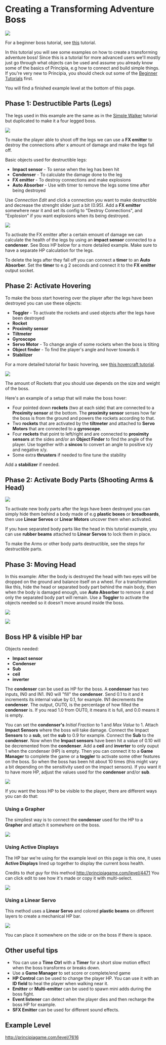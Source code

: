 # Creating a Transforming Adventure Boss
![](http://i.imgur.com/tO4WXCl.png)

For a beginner boss tutorial, see [this](Creating_A_Simple_Adventure_Boss) tutorial.

In this tutorial you will see some examples on how to create a transforming adventure boss! Since this is a tutorial for more advanced users we'll mostly just go through what objects can be used and assume you already know some of the basics of Principia, e.g how to connect and build simple things. If you're very new to Principia, you should check out some of the [Beginner Tutorials](Tutorials#Beginner_Tutorials) first.

You will find a finished example level at the bottom of this page.

## Phase 1: Destructible Parts (Legs)
The legs used in this example are the same as in the [Simple Walker](Creating_A_Simple_Walker) tutorial but duplicated to make it a four legged boss.

![](http://i.imgur.com/lXQk4Qg.png)

To make the player able to shoot off the legs we can use a **FX emitter** to destroy the connections after x amount of damage and make the legs fall off.

Basic objects used for destructible legs:
* **Impact sensor** - To sense when the leg has been hit
* **Condenser** - To calculate the damage done to the leg
* **FX emitter** -  To destroy connections and make explosions
* **Auto Absorber** - Use with timer to remove the legs some time after being destroyed

Use *Connection Edit* and click a connection you want to make destructible and decrease the strenght slider just a bit (0.95). Add a **FX emitter** somewhere near it and set its config to "Destroy Connections", and "Explosion" if you want explosions when its being destroyed.

![](http://i.imgur.com/pWIeRG5.png)

To activate the FX emitter after a certain emount of damage we can calculate the health of the legs by using an **impact sensor** connected to a **condenser**. See Boss HP below for a more detailed example. Make sure to have a separate HP calculation for the legs.

To delete the legs after they fall off you can connect a **timer** to an **Auto Absorber**. Set the **timer** to e.g 2 seconds and connect it to the **FX emitter** output socket.

## Phase 2: Activate Hovering
To make the boss start hovering over the player after the legs have been destroyed you can use these objects:

* **Toggler** - To activate the rockets and used objects after the legs have been destroyed
* **Rocket**
* **Proximity sensor**
* **Tiltmeter**
* **Gyroscope**
* **Servo Motor** - To change angle of some rockets when the boss is tilting
* **Object finder** - To find the player's angle and hover towards it
* **Stabilizer**

For a more detailed tutorial for basic hovering, see [this hovercraft tutorial](Building_a_Hovercraft).

![](http://i.imgur.com/i8o0d54.png)

The amount of Rockets that you should use depends on the size and weight of the boss.

Here's an example of a setup that will make the boss hover:
* Four pointed down **rockets** (two at each side) that are connected to a **Proximity sensor** at the bottom. The **proximity sensor** senses how far the boss is from the ground and powers the rockets according to that.
* Two **rockets** that are activated by the **tiltmeter** and attached to **Servo Motors** that are connected to a **gyroscope**.
* Four **rockets** that point to left/right and are connected to **proximity sensors** at the sides and/or an **Object Finder** to find the angle of the player. Use together with a **sincos** to convert an angle to positive x/y and negative x/y.
* Some extra **thrusters** if needed to fine tune the stability

Add a **stabilizer** if needed.

## Phase 2: Activate Body Parts (Shooting Arms & Head)
![](http://i.imgur.com/F0J1lzi.png)

To activate new body parts after the legs have been destroyed you can simply hide them behind a body made of e.g **plastic boxes** or **breadboards**, then use **Linear Servos** or **Linear Motors** uncover them when activated.

If you have separated body parts like the head in this tutorial example, you can use **rubber beams** attached to **Linear Servos** to lock them in place.

To make the Arms or other body parts destructible, see the steps for destructible parts.

## Phase 3: Moving Head
In this example: After the body is destroyed the head with two eyes will be dropped on the ground and balance itself on a wheel. For a transformation like this, hide the head or separated body part behind the main body, then when the body is damaged enough, use **Auto Absorber** to remove it and only the separated body part will remain. Use a **Toggler** to activate the objects needed so it doesn't move around inside the boss.

![](http://i.imgur.com/BBz3IHF.png)

![](http://i.imgur.com/eHLJReo.png)

## Boss HP & visible HP bar
Objects needed:
* **Impact sensor**
* **Condenser**
* **Sub**
* **ceil**
* **inverter**

The **condenser** can be used as HP for the boss. A **condenser** has two inputs, IN0 and IN1. IN0 will "fill" the **condenser**. Send 0.1 to it and it increments its internal value by 0.1, for example. IN1 decrements the **condenser**. The output, OUT0, is the percentage of how filled the **condenser** is. If you read 1.0 from OUT0, it means it is full, and 0.0 means it is empty.

You can set the **condenser's** *Initial Fraction* to 1 and *Max Value* to 1. Attach **Impact Sensors** where the boss will take damage. Connect the Impact **Sensors** to a **sub**, set the **sub** to 0.9 for example. Connect the **Sub** to the **condenser**. Now when the **Impact sensors** have been hit a value of 0.10 will be decremented from the **condenser**. Add a **ceil** and **inverter** to only ouput 1 when the condenser (HP) is empty. Then you can connect it to a **Game Manager** to complete the game or a **toggler** to activate some other features on the boss. So when the boss has been hit about 10 times (this might vary a bit depending on the sensitivity used on the impact sensors). If you want it to have more HP, adjust the values used for the **condenser** and/or **sub**.

![](http://i.imgur.com/h4mXO6m.png)

If you want the boss HP to be visible to the player, there are different ways you can do that:

### Using a Grapher
The simpliest way is to connect the **condenser** used for the HP to a **Grapher** and attach it somewhere on the boss.

![](http://i.imgur.com/JzBvFRH.png)

### Using Active Displays
The HP bar we're using for the example level on this page is this one, it uses **Active Displays** lined up together to display the current boss health.

Credits to *that guy* for this method http://principiagame.com/level/4471 You can click edit to see how it's made or copy it with multi-select.

![](http://i.imgur.com/rrBSLIE.png)

### Using a Linear Servo
This method uses a **Linear Servo** and colored **plastic beams** on different layers to create a mechanical HP bar.

![](http://i.imgur.com/9Hnf4FN.png)

You can place it somewhere on the side or on the boss if there is space.

## Other useful tips
* You can use a **Time Ctrl** with a **Timer** for a short slow motion effect when the boss transforms or breaks down.
* Use a **Game Manager** to set score or complete/end game
* **HP Control** can be used to change the player HP. You can use it with an **ID field** to heal the player when walking near it.
* **Emitter** or **Multi-emitter** can be used to spawn mini adds during the boss fight.
* **Event listener** can detect when the player dies and then recharge the boss HP for example.
* **SFX Emitter** can be used for different sound effects.

## Example Level
http://principiagame.com/level/7616